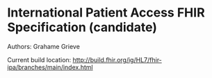 # International Patient Access FHIR Specification (candidate)

Authors: Grahame Grieve

Current build location:
http://build.fhir.org/ig/HL7/fhir-ipa/branches/main/index.html


